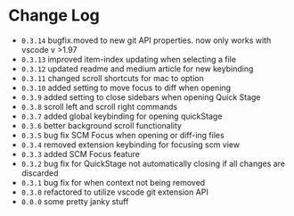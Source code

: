# Change Log

- `0.3.14` bugfix.moved to new git API properties. now only works with vscode v >1.97
- `0.3.13` improved item-index updating when selecting a file
- `0.3.12` updated readme and medium article for new keybinding
- `0.3.11` changed scroll shortcuts for mac to option
- `0.3.10` added setting to move focus to diff when opening
- `0.3.9` added setting to close sidebars when opening Quick Stage
- `0.3.8` scroll left and scroll right commands
- `0.3.7` added global keybinding for opening quickStage
- `0.3.6` better background scroll functionality
- `0.3.5` bug fix SCM Focus when opening or diff-ing files
- `0.3.4` removed extension keybinding for focusing scm view
- `0.3.3` added SCM Focus feature
- `0.3.2` bug fix for QuickStage not automatically closing if all changes are discarded
- `0.3.1` bug fix for when context not being removed
- `0.3.0` refactored to utilize vscode git extension API
- `0.0.0` some pretty janky stuff
